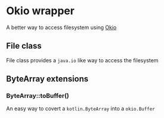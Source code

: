 # Okio wrapper
A better way to access filesystem using [Okio](https://github.com/square/okio)

## File class
File class provides a `java.io` like way to access the filesystem


## ByteArray extensions
### ByteArray::toBuffer()
An easy way to covert a `kotlin.ByteArray` into a `okio.Buffer`
